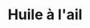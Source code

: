 ---
layout: recette
categories: [recettes]
hidden: true
lang: fr
sitemap: true
title: Huile à l'ail
type: condiment
recettes:
  Classique:
    ingredients: 
      - nom: ail
        qte: 3
        unite: gousses
      - nom: huile
        qte: 250
        unite: mL
        variable: true
      - nom: poivre
        qte: 1
        unite: cuillère à café
      - nom: romarin
      - nom: thym

    etapes:
      - label: Préparation de l'ail
        details:
          - Hacher l'ail
          - Verser l'huile dans une casserole
          - Le faire revenir 5 minutes à feu doux
          - Réserver
      - label: Assemblage
        details: 
          - Concasser le poivre
          - Ajouter le poivre et les herbes dans la casserole
          - Embouteiller

notes:
  - Se conserve au frais
---
